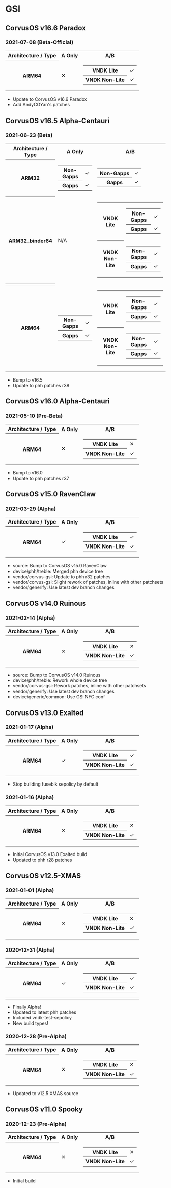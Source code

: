 # GSI
<!-- Table format
<table>
	<tr>
		<th>Architecture / Type</th>
		<th>A Only</th>
		<th>A/B</th>
	</tr>
	<tr>
		<th>ARM32</th>
		<td>
			<table>
                		<tr>
					<th>Non-Gapps</th>
					<td></td>
                		</tr>
                		<tr>
					<th>Gapps</th>
					<td></td>
                		</tr>
        		</table>
		</td>
		<td>
			<table>
                		<tr>
					<th>Non-Gapps</th>
					<td></td>
                		</tr>
                		<tr>
					<th>Gapps</th>
					<td></td>
                		</tr>
        		</table>
		</td>
	</tr>
	<tr>
		<th>ARM32_binder64</th>
		<td>N/A</td>
		<td>
        		<table>
                		<tr>
					<th>VNDK Lite</th>
					<td>
						<table>
                					<tr>
								<th>Non-Gapps</th>
								<td></td>
                					</tr>
                					<tr>
								<th>Gapps</th>
								<td></td>
                					</tr>
        					</table>
					</td>
                		</tr>
                		<tr>
					<th>VNDK Non-Lite</th>
					<td>
						<table>
                					<tr>
								<th>Non-Gapps</th>
								<td></td>
                					</tr>
                					<tr>
								<th>Gapps</th>
								<td></td>
                					</tr>
        					</table>
					</td>
                		</tr>
        		</table>
        	</td>
	</tr>
	<tr>
		<th>ARM64</th>
		<td>
			<table>
                		<tr>
					<th>Non-Gapps</th>
					<td></td>
                		</tr>
                		<tr>
					<th>Gapps</th>
					<td></td>
                		</tr>
        		</table>
		</td>
		<td>
			<table>
  				<tr>
					<th>VNDK Lite</th>
					<td>
						<table>
                					<tr>
								<th>Non-Gapps</th>
								<td></td>
                					</tr>
                					<tr>
								<th>Gapps</th>
								<td></td>
                					</tr>
        					</table>
					</td>
                		</tr>
                		<tr>
					<th>VNDK Non-Lite</th>
					<td>
						<table>
                					<tr>
								<th>Non-Gapps</th>
								<td></td>
                					</tr>
                					<tr>
								<th>Gapps</th>
								<td></td>
                					</tr>
        					</table>
					</td>
				</tr>
        		</table>
        	</td>
	</tr>
</table>
-->

<!--
	Emojis
		✓ - Tick
		✕ - Cross
-->

## CorvusOS v16.6 Paradox
### 2021-07-08 (Beta-Official)
<table>
	<tr>
		<th>Architecture / Type</th>
		<th>A Only</th>
		<th>A/B</th>
	</tr>
	<tr>
		<th>ARM64</th>
		<td>✕</td>
		<td>
        	<table>
                <tr>
                	<th>VNDK Lite</th>
                    <td>✓</td>
                </tr>
                <tr>
                	<th>VNDK Non-Lite</th>
                    <td>✓</td>
                </tr>
        	</table>
        </td>
	</tr>
</table>

- Update to CorvusOS v16.6 Paradox
- Add AndyCGYan's patches

## CorvusOS v16.5 Alpha-Centauri
### 2021-06-23 (Beta)
<table>
	<tr>
		<th>Architecture / Type</th>
		<th>A Only</th>
		<th>A/B</th>
	</tr>
	<tr>
		<th>ARM32</th>
		<td>
			<table>
                		<tr>
					<th>Non-Gapps</th>
					<td>✓</td>
                		</tr>
                		<tr>
					<th>Gapps</th>
					<td>✓</td>
                		</tr>
        		</table>
		</td>
		<td>
			<table>
                		<tr>
					<th>Non-Gapps</th>
					<td>✓</td>
                		</tr>
                		<tr>
					<th>Gapps</th>
					<td>✓</td>
                		</tr>
        		</table>
		</td>
	</tr>
	<tr>
		<th>ARM32_binder64</th>
		<td>N/A</td>
		<td>
        		<table>
                		<tr>
					<th>VNDK Lite</th>
					<td>
						<table>
                					<tr>
								<th>Non-Gapps</th>
								<td>✓</td>
                					</tr>
                					<tr>
								<th>Gapps</th>
								<td>✓</td>
                					</tr>
        					</table>
					</td>
                		</tr>
                		<tr>
					<th>VNDK Non-Lite</th>
					<td>
						<table>
                					<tr>
								<th>Non-Gapps</th>
								<td>✓</td>
                					</tr>
                					<tr>
								<th>Gapps</th>
								<td>✓</td>
                					</tr>
        					</table>
					</td>
                		</tr>
        		</table>
        	</td>
	</tr>
	<tr>
		<th>ARM64</th>
		<td>
			<table>
                		<tr>
					<th>Non-Gapps</th>
					<td>✓</td>
                		</tr>
                		<tr>
					<th>Gapps</th>
					<td>✓</td>
                		</tr>
        		</table>
		</td>
		<td>
			<table>
  				<tr>
					<th>VNDK Lite</th>
					<td>
						<table>
                					<tr>
								<th>Non-Gapps</th>
								<td>✓</td>
                					</tr>
                					<tr>
								<th>Gapps</th>
								<td>✓</td>
                					</tr>
        					</table>
					</td>
                		</tr>
                		<tr>
					<th>VNDK Non-Lite</th>
					<td>
						<table>
                					<tr>
								<th>Non-Gapps</th>
								<td>✓</td>
                					</tr>
                					<tr>
								<th>Gapps</th>
								<td>✓</td>
                					</tr>
        					</table>
					</td>
				</tr>
        		</table>
        	</td>
	</tr>
</table>

- Bump to v16.5
- Update to phh patches r38

## CorvusOS v16.0 Alpha-Centauri
### 2021-05-10 (Pre-Beta)
<table>
	<tr>
		<th>Architecture / Type</th>
		<th>A Only</th>
		<th>A/B</th>
	</tr>
	<tr>
		<th>ARM64</th>
		<td>✕</td>
		<td>
        	<table>
                <tr>
                	<th>VNDK Lite</th>
                    <td>✕</td>
                </tr>
                <tr>
                	<th>VNDK Non-Lite</th>
                    <td>✓</td>
                </tr>
        	</table>
        </td>
	</tr>
</table>

- Bump to v16.0
- Update to phh patches r37

## CorvusOS v15.0 RavenClaw
### 2021-03-29 (Alpha)
<table>
	<tr>
		<th>Architecture / Type</th>
		<th>A Only</th>
		<th>A/B</th>
	</tr>
	<tr>
		<th>ARM64</th>
		<td>✓</td>
		<td>
        	<table>
                <tr>
                	<th>VNDK Lite</th>
                    <td>✓</td>
                </tr>
                <tr>
                	<th>VNDK Non-Lite</th>
                    <td>✓</td>
                </tr>
        	</table>
        </td>
	</tr>
</table>

- source: Bump to CorvusOS v15.0 RavenClaw
- device/phh/treble: Merged phh device tree
- vendor/corvus-gsi: Update to phh r32 patches
- vendor/corvus-gsi: Slight rework of patches, inline with other patchsets
- vendor/generify: Use latest dev branch changes


## CorvusOS v14.0 Ruinous
### 2021-02-14 (Alpha)
<table>
	<tr>
		<th>Architecture / Type</th>
		<th>A Only</th>
		<th>A/B</th>
	</tr>
	<tr>
		<th>ARM64</th>
		<td>✕</td>
		<td>
        	<table>
                <tr>
                	<th>VNDK Lite</th>
                    <td>✕</td>
                </tr>
                <tr>
                	<th>VNDK Non-Lite</th>
                    <td>✓</td>
                </tr>
        	</table>
        </td>
	</tr>
</table>

- source: Bump to CorvusOS v14.0 Ruinous
- device/phh/treble: Rework whole device tree
- vendor/corvus-gsi: Rework patches, inline with other patchsets
- vendor/generify: Use latest dev branch changes
- device/generic/common: Use GSI NFC conf

## CorvusOS v13.0 Exalted
### 2021-01-17 (Alpha)
<table>
	<tr>
		<th>Architecture / Type</th>
		<th>A Only</th>
		<th>A/B</th>
	</tr>
	<tr>
		<th>ARM64</th>
		<td>✓</td>
		<td>
        	<table>
                <tr>
                	<th>VNDK Lite</th>
                    <td>✓</td>
                </tr>
                <tr>
                	<th>VNDK Non-Lite</th>
                    <td>✓</td>
                </tr>
        	</table>
        </td>
	</tr>
</table>

- Stop building fuseblk sepolicy by default

### 2021-01-16 (Alpha)
<table>
	<tr>
		<th>Architecture / Type</th>
		<th>A Only</th>
		<th>A/B</th>
	</tr>
	<tr>
		<th>ARM64</th>
		<td>✕</td>
		<td>
        	<table>
                <tr>
                	<th>VNDK Lite</th>
                    <td>✕</td>
                </tr>
                <tr>
                	<th>VNDK Non-Lite</th>
                    <td>✓</td>
                </tr>
        	</table>
        </td>
	</tr>
</table>

- Initial CorvusOS v13.0 Exalted build
- Updated to phh r28 patches

## CorvusOS v12.5-XMAS
### 2021-01-01 (Alpha)
<table>
	<tr>
		<th>Architecture / Type</th>
		<th>A Only</th>
		<th>A/B</th>
	</tr>
	<tr>
		<th>ARM64</th>
		<td>✕</td>
		<td>
        	<table>
                <tr>
                	<th>VNDK Lite</th>
                    <td>✕</td>
                </tr>
                <tr>
                	<th>VNDK Non-Lite</th>
                    <td>✓</td>
                </tr>
        	</table>
        </td>
	</tr>
</table>


### 2020-12-31 (Alpha)
<table>
	<tr>
		<th>Architecture / Type</th>
		<th>A Only</th>
		<th>A/B</th>
	</tr>
	<tr>
		<th>ARM64</th>
		<td>✓</td>
		<td>
        	<table>
                <tr>
                	<th>VNDK Lite</th>
                    <td>✓</td>
                </tr>
                <tr>
                	<th>VNDK Non-Lite</th>
                    <td>✓</td>
                </tr>
        	</table>
        </td>
	</tr>
</table>

- Finally Alpha!
- Updated to latest phh patches
- Included vndk-test-sepolicy
- New build types!

### 2020-12-28 (Pre-Alpha)
<table>
	<tr>
		<th>Architecture / Type</th>
		<th>A Only</th>
		<th>A/B</th>
	</tr>
	<tr>
		<th>ARM64</th>
		<td>✕</td>
		<td>
        	<table>
                <tr>
                	<th>VNDK Lite</th>
                    <td>✕</td>
                </tr>
                <tr>
                	<th>VNDK Non-Lite</th>
                    <td>✓</td>
                </tr>
        	</table>
        </td>
	</tr>
</table>

- Updated to v12.5 XMAS source

## CorvusOS v11.0 Spooky
### 2020-12-23 (Pre-Alpha)
<table>
	<tr>
		<th>Architecture / Type</th>
		<th>A Only</th>
		<th>A/B</th>
	</tr>
	<tr>
		<th>ARM64</th>
		<td>✕</td>
		<td>
        	<table>
                <tr>
                	<th>VNDK Lite</th>
                    <td>✕</td>
                </tr>
                <tr>
                	<th>VNDK Non-Lite</th>
                    <td>✓</td>
                </tr>
        	</table>
        </td>
	</tr>
</table>

- Initial build
